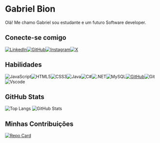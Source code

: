 # Gabriel Bion
Olá! Me chamo Gabriel sou estudante e um futuro Software developer.
## Conecte-se comigo
[![LinkedIn](https://img.shields.io/badge/LinkedIn-0077B5?style=for-the-badge&logo=linkedin&logoColor=white)](https://www.linkedin.com/in/gabriel-bion-83431622a/)[![GitHub](https://img.shields.io/badge/GitHub-100000?style=for-the-badge&logo=github&logoColor=white)](https://github.com/gabriel-bion)[![Instagram](https://img.shields.io/badge/-Instagram-%23E4405F?style=for-the-badge&logo=instagram&logoColor=white)](https://www.instagram.com/gabriel1bion/)[![X](https://img.shields.io/badge/X-000?style=for-the-badge&logo=x)](https://x.com/woslla_Fllipe)

## Habilidades
![JavaScript](https://img.shields.io/badge/JavaScript-F7DF1E?style=for-the-badge&logo=javascript&logoColor=black)![HTML5](https://img.shields.io/badge/HTML5-E34F26?style=for-the-badge&logo=html5&logoColor=white)![CSS3](https://img.shields.io/badge/CSS3-1572B6?style=for-the-badge&logo=css3&logoColor=white)![Java](https://img.shields.io/badge/java-%23ED8B00.svg?style=for-the-badge&logo=openjdk&logoColor=white)![C#](https://img.shields.io/badge/C%23-239120?style=for-the-badge&logo=c-sharp&logoColor=white)![.NET](https://img.shields.io/badge/.NET-5C2D91?style=for-the-badge&logo=.net&logoColor=white)![MySQL](https://img.shields.io/badge/MySQL-00000F?style=for-the-badge&logo=mysql&logoColor=white)[![GitHub](https://img.shields.io/badge/GitHub-FF0000?style=for-the-badge&logo=github&logoColor=)](https://github.com/SEUUSERNAME)![Git](https://img.shields.io/badge/GIT-E44C30?style=for-the-badge&logo=git&logoColor=white)![Vscode](https://img.shields.io/badge/Vscode-007ACC?style=for-the-badge&logo=visual-studio-code&logoColor=white)

## GitHub Stats
![Top Langs](https://github-readme-stats-git-masterrstaa-rickstaa.vercel.app/api/top-langs/?username=gabriel-bion&bg_color=000&border_color=30A3DC&title_color=E94D5F&text_color=FFF)
![GitHub Stats](https://github-readme-stats.vercel.app/api?username=gabriel-bion&theme=transparent&bg_color=000&border_color=30A3DC&show_icons=true&icon_color=30A3DC&title_color=E94D5F&text_color=FFF)
## Minhas Contribuições
[![Repo Card](https://github-readme-stats.vercel.app/api/pin/?username=gabriel-bion&repo=dio-lab-open-source&bg_color=000&border_color=30A3DC&show_icons=true&icon_color=30A3DC&title_color=E94D5F&text_color=FFF)](https://github.com/SEUUSERNAME/SEUREPOSITORIO)